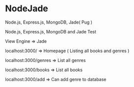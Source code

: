 # NodeJade
Node.js, Express.js, MongoDB, Jade( Pug ) 

Node.js, Express.js, MongoDB and Jade Test

View Engine => Jade

localhost:3000/ => Homepage ( Listing all books and genres )

localhost:3000/genres => List all genres

localhost:3000/books => List all books

localhost:3000/add => Can add genre to database





